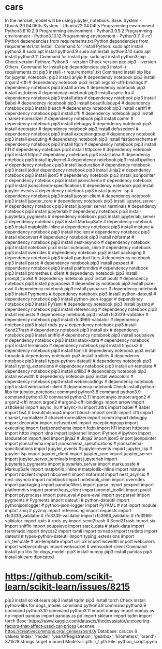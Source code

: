 # cars
In the neroset_model will be using jupyter_notebook.
Base:
System - Ubuntu20.04.06lts
System - Ubuntu22.04.04lts
Programming environment - Python3.8.10.2.9
Programming environment - Python3.9.5.2
Programming environment - Python3.10.12
Programming environment - Python3.11.0-rc1
Python dependencies from requirements.txt
Python dependencies from requirements1.txt
Install:
Command for install Python:
sudo apt install python3.8
sudo apt install python3.9
sudo apt install python3.10
sudo apt install python3.11
Command for install pip:
sudo apt install python3-pip
Check version Python:
Python3 --version
Check version pip:
pip3 --version
Others.
Command for install pip dependencies:
pip3 install -r requirements.txt
pip3 install -r requirements1.txt
Command install pip libs for jupyter_notebook:
pip3 install anyio # dependency notebook
pip3 install argon2-cffi # dependency notebook
pip3 install argon2-cffi-bindings # dependency notebook
pip3 install arrow # dependency notebook
pip3 install asttokens # dependency notebook
pip3 install async-lru # dependency notebook
pip3 install attrs # dependency notebook
pip3 install Babel # dependency notebook
pip3 install beautifulsoup4 # dependency notebook
pip3 install bleach # dependency notebook
pip3 install certifi # dependency notebook
pip3 install cffi # dependency notebook
pip3 install charset-normalizer # dependency notebook
pip3 install comm # dependency notebook
pip3 install debugpy # dependency notebook
pip3 install decorator # dependency notebook
pip3 install defusedxml # dependency notebook
pip3 install exceptiongroup # dependency notebook
pip3 install executing # dependency notebook
pip3 install fastjsonschema # dependency notebook
pip3 install fqdn # dependency notebook
pip3 install h11 # dependency notebook
pip3 install httpcore # dependency notebook
pip3 install httpx # dependency notebook
pip3 install idna # dependency notebook
pip3 install ipykernel # dependency notebook
pip3 install ipython # dependency notebook
pip3 install isoduration # dependency notebook
pip3 install jedi # dependency notebook
pip3 install Jinja2 # dependency notebook
pip3 install json5 # dependency notebook
pip3 install jsonpointer # dependency notebook
pip3 install jsonschema # dependency notebook
pip3 install jsonschema-specifications # dependency notebook
pip3 install jupyter-events # dependency notebook
pip3 install jupyter-lsp # dependency notebook
pip3 install jupyter-client # dependency notebook
pip3 install jupyter_core # dependency notebook
pip3 install jupyter_server # dependency notebook
pip3 install jupyter_server_terminals # dependency notebook
pip3 install jupyterlab # dependency notebook
pip3 install jupyterlab_pygments # dependency notebook
pip3 install jupyterlab_server # dependency notebook
pip3 install MarkupSafe # dependency notebook
pip3 install matplotlib-inline # dependency notebook
pip3 install mistune # dependency notebook
pip3 install nbclient # dependency notebook
pip3 install nbconvert # dependency notebook
pip3 install nbformat # dependency notebook
pip3 install nest-asyncio # dependency notebook
pip3 install notebook
pip3 install notebook_shim # dependency notebook
pip3 install overrides # dependency notebook
pip3 install packaging # dependency notebook
pip3 install pandocfilters # dependency notebook
pip3 install parso # dependency notebook
pip3 install pexpect # dependency notebook
pip3 install platformdirs # dependency notebook
pip3 install prometheus_client # dependency notebook
pip3 install prompt_toolkit # dependency notebook
pip3 install psutil # dependency notebook
pip3 install ptyprocess # dependency notebook
pip3 install pure-eval # dependency notebook
pip3 install pycparser # dependency notebook
pip3 install Pygments # dependency notebook
pip3 install python-dateutil # dependency notebook
pip3 install python-json-logger # dependency notebook
pip3 install PyYaml # dependency notebook
pip3 install pyzmq # dependency notebook
pip3 install referencing # dependency notebook
pip3 install requests # dependency notebook
pip3 install rfc3339-validator # dependency notebook
pip3 install rfc3986-validator # dependency notebook
pip3 install rpds-py # dependency notebook
pip3 install Send2Trash # dependency notebook
pip3 install six # dependency notebook
pip3 install sniffio # dependency notebook
pip3 install soupsieve # dependency notebook
pip3 install stack-data # dependency notebook
pip3 install terminado # dependency notebook
pip3 install tinycss2 # dependency notebook
pip3 install tomli # dependency notebook
pip3 install tornado # dependency notebook
pip3 install traitlets # dependency notebook
pip3 install types-python-dateutil # dependency notebook
pip3 install typing_extensions # dependency notebook
pip3 install uri-template # dependency notebook
pip3 install urllib3 # dependency notebook
pip3 install wcwidth # dependency notebook
pip3 install webcolors # dependency notebook
pip3 install webencodings # dependency notebook
pip3 install websocket-client # dependency notebook
Check install python-libs for jupyter_notebook:
command python3.8
command python3.9
command python3.10
command python3.11
import anyio
import argon2 # argon2-cffi
import argon2 # argon2-cffi-bindings
import arrow
import asttokens
import async_lru # async-lru
import attrs
import babel # Babel
import bs4 # beautifulsoup4
import bleach
import certifi
import cffi
import charset_normalizer # charset-normalizer
import comm
import debugpy
import decorator
import defusedxml
import exceptiongroup
import executing
import fastjsonschema
import fqdn
import h11
import httpcore
import httpx
import idna
import ipykernel
import IPython # ipython
import isoduration
import jedi
import jinja2 # Jinja2
import json5
import jsonpointer
import jsonschema
import jsonschema_specifications # jsonschema-specifications
import jupyter_events # jupyter-events
import jupyter_lsp # jupyter-lsp
import jupyter_client
import jupyter_core
import jupyter_server
import jupyter_server_terminals
import jupyterlab
import jupyterlab_pygments
import jupyterlab_server
import markupsafe # MarkupSafe
import matplotlib_inline # matplotlib-inline
import mistune
import nbclient
import nbconvert
import nbformat
import nest_asyncio # nest-asyncio
import notebook
import notebook_shim
import overrides
import packaging
import pandocfilters
import parso
import pexpect
import platformdirs
import prometheus_client
import prompt_toolkit
import psutil
import ptyprocess
import pure_eval # pure-eval
import pycparser
import pygments # Pygments
import dateutil # python-dateutil
import pythonjsonlogger # python-json-logger
import PyYAML # not inport module
import zmq # pyzmq
import referencing
import requests
import rfc3339_validator # rfc3339-validator
import rfc3986_validator # rfc3986-validator
import rpds # rpds-py
import send2trash # Send2Trash
import six
import sniffio
import soupsieve
import stack_data # stack-data
import terminado
import tinycss2
import tomli
import tornado
import traitlets
import dateutil # types-python-dateutil
import typing_extensions
import uri_template # uri-template
import urllib3
import wcwidth
import webcolors
import webencodings
import websocket # websocket-client
Command install pip libs for dogs_model:
pip3 install numpy
pip3 install pandas
pip3 install sklearn dipricated
# https://github.com/scikit-learn/scikit-learn/issues/8215
pip3 install scikit-learn
pip3 install tqdm
pip3 install torch
Check install python-libs for dogs_model:
command python3.8
command python3.9
command python3.10
command python3.11
import numpy
import numpy as np
import pandas
import pandas as pd
import sklearn
import tqdm
import torch
Base:
https://www.kaggle.com/datasets/thedevastator/uncovering-factors-that-affect-used-car-prices
Lecense:
https://creativecommons.org/licenses/by/4.0/
Database:
car.csv
6 values('index', 'model', 'yearOfRegistration', 'gearbox', 'kilometers', 'brand')
371528 strings
target = brand
Models:
lr.pth
lr_1.pth
File:
python_script.ipynb
